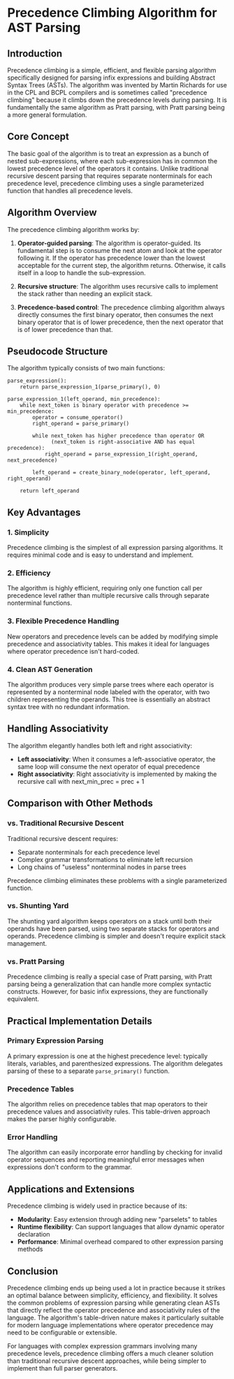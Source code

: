 # Precedence Climbing Algorithm for AST Parsing

## Introduction

Precedence climbing is a simple, efficient, and flexible parsing algorithm specifically designed for parsing infix expressions and building Abstract Syntax Trees (ASTs). The algorithm was invented by Martin Richards for use in the CPL and BCPL compilers and is sometimes called "precedence climbing" because it climbs down the precedence levels during parsing. It is fundamentally the same algorithm as Pratt parsing, with Pratt parsing being a more general formulation.

## Core Concept

The basic goal of the algorithm is to treat an expression as a bunch of nested sub-expressions, where each sub-expression has in common the lowest precedence level of the operators it contains. Unlike traditional recursive descent parsing that requires separate nonterminals for each precedence level, precedence climbing uses a single parameterized function that handles all precedence levels.

## Algorithm Overview

The precedence climbing algorithm works by:

1. **Operator-guided parsing**: The algorithm is operator-guided. Its fundamental step is to consume the next atom and look at the operator following it. If the operator has precedence lower than the lowest acceptable for the current step, the algorithm returns. Otherwise, it calls itself in a loop to handle the sub-expression.

2. **Recursive structure**: The algorithm uses recursive calls to implement the stack rather than needing an explicit stack.

3. **Precedence-based control**: The precedence climbing algorithm always directly consumes the first binary operator, then consumes the next binary operator that is of lower precedence, then the next operator that is of lower precedence than that.

## Pseudocode Structure

The algorithm typically consists of two main functions:

```
parse_expression():
    return parse_expression_1(parse_primary(), 0)

parse_expression_1(left_operand, min_precedence):
    while next_token is binary operator with precedence >= min_precedence:
        operator = consume_operator()
        right_operand = parse_primary()

        while next_token has higher precedence than operator OR
              (next_token is right-associative AND has equal precedence):
            right_operand = parse_expression_1(right_operand, next_precedence)

        left_operand = create_binary_node(operator, left_operand, right_operand)

    return left_operand
```

## Key Advantages

### 1. Simplicity

Precedence climbing is the simplest of all expression parsing algorithms. It requires minimal code and is easy to understand and implement.

### 2. Efficiency

The algorithm is highly efficient, requiring only one function call per precedence level rather than multiple recursive calls through separate nonterminal functions.

### 3. Flexible Precedence Handling

New operators and precedence levels can be added by modifying simple precedence and associativity tables. This makes it ideal for languages where operator precedence isn't hard-coded.

### 4. Clean AST Generation

The algorithm produces very simple parse trees where each operator is represented by a nonterminal node labeled with the operator, with two children representing the operands. This tree is essentially an abstract syntax tree with no redundant information.

## Handling Associativity

The algorithm elegantly handles both left and right associativity:

- **Left associativity**: When it consumes a left-associative operator, the same loop will consume the next operator of equal precedence
- **Right associativity**: Right associativity is implemented by making the recursive call with next_min_prec = prec + 1

## Comparison with Other Methods

### vs. Traditional Recursive Descent

Traditional recursive descent requires:

- Separate nonterminals for each precedence level
- Complex grammar transformations to eliminate left recursion
- Long chains of "useless" nonterminal nodes in parse trees

Precedence climbing eliminates these problems with a single parameterized function.

### vs. Shunting Yard

The shunting yard algorithm keeps operators on a stack until both their operands have been parsed, using two separate stacks for operators and operands. Precedence climbing is simpler and doesn't require explicit stack management.

### vs. Pratt Parsing

Precedence climbing is really a special case of Pratt parsing, with Pratt parsing being a generalization that can handle more complex syntactic constructs. However, for basic infix expressions, they are functionally equivalent.

## Practical Implementation Details

### Primary Expression Parsing

A primary expression is one at the highest precedence level: typically literals, variables, and parenthesized expressions. The algorithm delegates parsing of these to a separate `parse_primary()` function.

### Precedence Tables

The algorithm relies on precedence tables that map operators to their precedence values and associativity rules. This table-driven approach makes the parser highly configurable.

### Error Handling

The algorithm can easily incorporate error handling by checking for invalid operator sequences and reporting meaningful error messages when expressions don't conform to the grammar.

## Applications and Extensions

Precedence climbing is widely used in practice because of its:

- **Modularity**: Easy extension through adding new "parselets" to tables
- **Runtime flexibility**: Can support languages that allow dynamic operator declaration
- **Performance**: Minimal overhead compared to other expression parsing methods

## Conclusion

Precedence climbing ends up being used a lot in practice because it strikes an optimal balance between simplicity, efficiency, and flexibility. It solves the common problems of expression parsing while generating clean ASTs that directly reflect the operator precedence and associativity rules of the language. The algorithm's table-driven nature makes it particularly suitable for modern language implementations where operator precedence may need to be configurable or extensible.

For languages with complex expression grammars involving many precedence levels, precedence climbing offers a much cleaner solution than traditional recursive descent approaches, while being simpler to implement than full parser generators.
